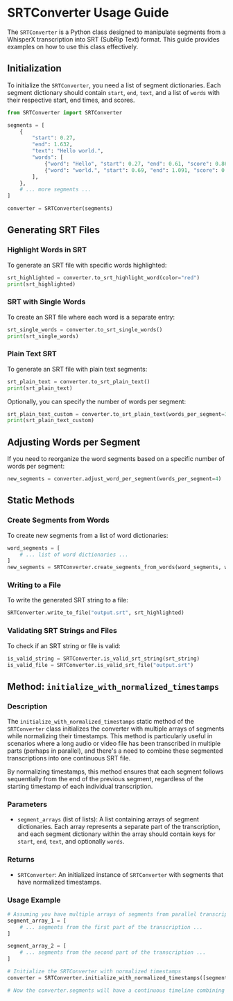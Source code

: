 
# SRTConverter Usage Guide

The `SRTConverter` is a Python class designed to manipulate segments from a WhisperX transcription into SRT (SubRip Text) format. This guide provides examples on how to use this class effectively.

## Initialization

To initialize the `SRTConverter`, you need a list of segment dictionaries. Each segment dictionary should contain `start`, `end`, `text`, and a list of `words` with their respective start, end times, and scores.

```python
from SRTConverter import SRTConverter

segments = [
    {
        "start": 0.27,
        "end": 1.632,
        "text": "Hello world.",
        "words": [
            {"word": "Hello", "start": 0.27, "end": 0.61, "score": 0.862},
            {"word": "world.", "start": 0.69, "end": 1.091, "score": 0.779}
        ],
    },
    # ... more segments ...
]

converter = SRTConverter(segments)
```

## Generating SRT Files

### Highlight Words in SRT

To generate an SRT file with specific words highlighted:

```python
srt_highlighted = converter.to_srt_highlight_word(color="red")
print(srt_highlighted)
```

### SRT with Single Words

To create an SRT file where each word is a separate entry:

```python
srt_single_words = converter.to_srt_single_words()
print(srt_single_words)
```

### Plain Text SRT

To generate an SRT file with plain text segments:

```python
srt_plain_text = converter.to_srt_plain_text()
print(srt_plain_text)
```

Optionally, you can specify the number of words per segment:

```python
srt_plain_text_custom = converter.to_srt_plain_text(words_per_segment=3)
print(srt_plain_text_custom)
```

## Adjusting Words per Segment

If you need to reorganize the word segments based on a specific number of words per segment:

```python
new_segments = converter.adjust_word_per_segment(words_per_segment=4)
```

## Static Methods

### Create Segments from Words

To create new segments from a list of word dictionaries:

```python
word_segments = [
    # ... list of word dictionaries ...
]
new_segments = SRTConverter.create_segments_from_words(word_segments, words_per_segment=5)
```

### Writing to a File

To write the generated SRT string to a file:

```python
SRTConverter.write_to_file("output.srt", srt_highlighted)
```

### Validating SRT Strings and Files

To check if an SRT string or file is valid:

```python
is_valid_string = SRTConverter.is_valid_srt_string(srt_string)
is_valid_file = SRTConverter.is_valid_srt_file("output.srt")
```

## Method: `initialize_with_normalized_timestamps`

### Description

The `initialize_with_normalized_timestamps` static method of the `SRTConverter` class initializes the converter with multiple arrays of segments while normalizing their timestamps. This method is particularly useful in scenarios where a long audio or video file has been transcribed in multiple parts (perhaps in parallel), and there's a need to combine these segmented transcriptions into one continuous SRT file.

By normalizing timestamps, this method ensures that each segment follows sequentially from the end of the previous segment, regardless of the starting timestamp of each individual transcription.

### Parameters

- `segment_arrays` (list of lists): A list containing arrays of segment dictionaries. Each array represents a separate part of the transcription, and each segment dictionary within the array should contain keys for `start`, `end`, `text`, and optionally `words`.

### Returns

- `SRTConverter`: An initialized instance of `SRTConverter` with segments that have normalized timestamps.

### Usage Example

```python
# Assuming you have multiple arrays of segments from parallel transcription processes
segment_array_1 = [
    # ... segments from the first part of the transcription ...
]

segment_array_2 = [
    # ... segments from the second part of the transcription ...
]

# Initialize the SRTConverter with normalized timestamps
converter = SRTConverter.initialize_with_normalized_timestamps([segment_array_1, segment_array_2])

# Now the converter.segments will have a continuous timeline combining segment_array_1 and segment_array_2
